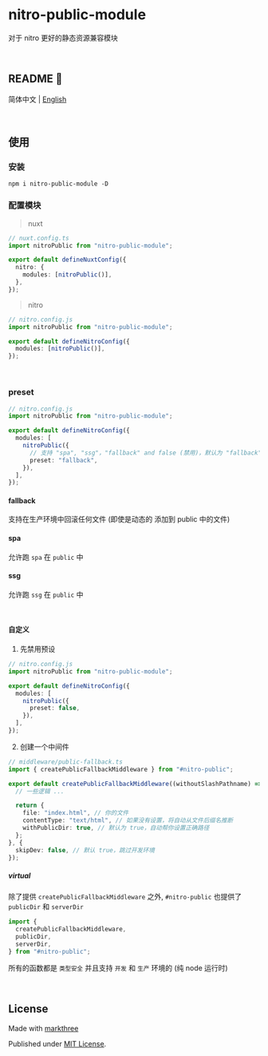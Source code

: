 # nitro-public-module

对于 nitro 更好的静态资源兼容模块

<br />

## README 🦉

简体中文 | [English](./README.md)

<br />

## 使用

### 安装

```shell
npm i nitro-public-module -D
```

### 配置模块

> nuxt

```ts
// nuxt.config.ts
import nitroPublic from "nitro-public-module";

export default defineNuxtConfig({
  nitro: {
    modules: [nitroPublic()],
  },
});
```

> nitro

```ts
// nitro.config.js
import nitroPublic from "nitro-public-module";

export default defineNitroConfig({
  modules: [nitroPublic()],
});
```

<br />

### preset

```ts
// nitro.config.js
import nitroPublic from "nitro-public-module";

export default defineNitroConfig({
  modules: [
    nitroPublic({
      // 支持 "spa", "ssg"，"fallback" and false (禁用)，默认为 "fallback"
      preset: "fallback",
    }),
  ],
});
```

#### fallback

支持在生产环境中回滚任何文件 (即使是动态的 添加到 public 中的文件)

#### spa

允许跑 `spa` 在 `public` 中

#### ssg

允许跑 `ssg` 在 `public` 中

<br />

#### 自定义

1. 先禁用预设

```ts
// nitro.config.js
import nitroPublic from "nitro-public-module";

export default defineNitroConfig({
  modules: [
    nitroPublic({
      preset: false,
    }),
  ],
});
```

2. 创建一个中间件

```ts
// middleware/public-fallback.ts
import { createPublicFallbackMiddleware } from "#nitro-public";

export default createPublicFallbackMiddleware((withoutSlashPathname) => {
  // 一些逻辑 ...

  return {
    file: "index.html", // 你的文件
    contentType: "text/html", // 如果没有设置，将自动从文件后缀名推断
    withPublicDir: true, // 默认为 true，自动帮你设置正确路径
  };
}, {
  skipDev: false, // 默认 true，跳过开发环境
});
```

##### virtual

除了提供 `createPublicFallbackMiddleware` 之外, `#nitro-public` 也提供了
`publicDir` 和 `serverDir`

```ts
import {
  createPublicFallbackMiddleware,
  publicDir,
  serverDir,
} from "#nitro-public";
```

所有的函数都是 `类型安全` 并且支持 `开发` 和 `生产` 环境的 (纯 node 运行时)

<br />

## License

Made with [markthree](https://github.com/markthree)

Published under [MIT License](./LICENSE).
